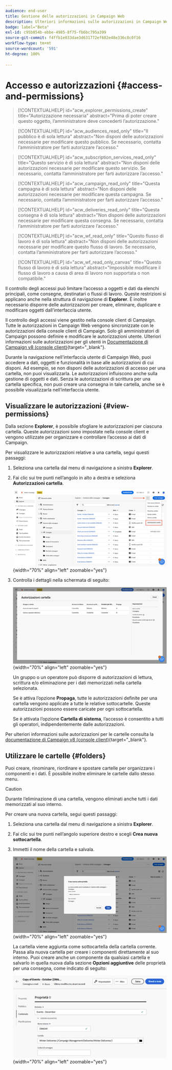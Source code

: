 ```yaml
---
audience: end-user
title: Gestione delle autorizzazioni in Campaign Web
description: Ulteriori informazioni sulle autorizzazioni in Campaign Web v8
badge: label="Beta"
exl-id: c95b854b-ebbe-4985-8f75-fb6bc795a399
source-git-commit: f4ffb1e033dae3d631772ef602e48e336c8c0f16
workflow-type: tm+mt
source-wordcount: '591'
ht-degree: 100%

---
```


# Accesso e autorizzazioni {#access-and-permissions}

>[!CONTEXTUALHELP]
>id="acw_explorer_permissions_create"
>title="Autorizzazione necessaria"
>abstract="Prima di poter creare questo oggetto, l’amministratore deve concederti l’autorizzazione."


>[!CONTEXTUALHELP]
>id="acw_audiences_read_only"
>title="Il pubblico è di sola lettura"
>abstract="Non disponi delle autorizzazioni necessarie per modificare questo pubblico. Se necessario, contatta l’amministratore per farti autorizzare l’accesso."


>[!CONTEXTUALHELP]
>id="acw_subscription_services_read_only"
>title="Questo servizio è di sola lettura"
>abstract="Non disponi delle autorizzazioni necessarie per modificare questo servizio. Se necessario, contatta l’amministratore per farti autorizzare l’accesso."


>[!CONTEXTUALHELP]
>id="acw_campaign_read_only"
>title="Questa campagna è di sola lettura"
>abstract="Non disponi delle autorizzazioni necessarie per modificare questa campagna. Se necessario, contatta l’amministratore per farti autorizzare l’accesso."

>[!CONTEXTUALHELP]
>id="acw_deliveries_read_only"
>title="Questa consegna è di sola lettura"
>abstract="Non disponi delle autorizzazioni necessarie per modificare questa consegna. Se necessario, contatta l’amministratore per farti autorizzare l’accesso."


>[!CONTEXTUALHELP]
>id="acw_wf_read_only"
>title="Questo flusso di lavoro è di sola lettura"
>abstract="Non disponi delle autorizzazioni necessarie per modificare questo flusso di lavoro. Se necessario, contatta l’amministratore per farti autorizzare l’accesso."

>[!CONTEXTUALHELP]
>id="acw_wf_read_only_canvas"
>title="Questo flusso di lavoro è di sola lettura"
>abstract="Impossibile modificare il flusso di lavoro a causa di area di lavoro non supportata o non compatibile."

Il controllo degli accessi può limitare l’accesso a oggetti e dati da elenchi principali, come consegne, destinatari o flussi di lavoro. Queste restrizioni si applicano anche nella struttura di navigazione di **Explorer**. È inoltre necessario disporre delle autorizzazioni per creare, eliminare, duplicare e modificare oggetti dall’interfaccia utente.

Il controllo degli accessi viene gestito nella console client di Campaign. Tutte le autorizzazioni in Campaign Web vengono sincronizzate con le autorizzazioni della console client di Campaign. Solo gli amministratori di Campaign possono definire e modificare le autorizzazioni utente. Ulteriori informazioni sulle autorizzazioni per gli utenti in [Documentazione di Campaign v8 (console client)](https://experienceleague.adobe.com/docs/campaign/campaign-v8/admin/permissions/gs-permissions.html?lang=it){target="_blank"}.

Durante la navigazione nell’interfaccia utente di Campaign Web, puoi accedere a dati, oggetti e funzionalità in base alle autorizzazioni di cui disponi. Ad esempio, se non disponi delle autorizzazioni di accesso per una cartella, non puoi visualizzarla. Le autorizzazioni influiscono anche sulla gestione di oggetti e dati. Senza le autorizzazioni di scrittura per una cartella specifica, non puoi creare una consegna in tale cartella, anche se è possibile visualizzarla nell’interfaccia utente.

## Visualizzare le autorizzazioni {#view-permissions}

Dalla sezione **Explorer**, è possibile sfogliare le autorizzazioni per ciascuna cartella. Queste autorizzazioni sono impostate nella console client e vengono utilizzate per organizzare e controllare l’accesso ai dati di Campaign.

Per visualizzare le autorizzazioni relative a una cartella, segui questi passaggi:

1. Seleziona una cartella dal menu di navigazione a sinistra **Explorer**.
1. Fai clic sui tre punti nell’angolo in alto a destra e seleziona **Autorizzazioni cartella**.

   ![](assets/permissions-view-menu.png){width="70%" align="left" zoomable="yes"}

1. Controlla i dettagli nella schermata di seguito:

   ![](assets/permissions-view-screen.png){width="70%" align="left" zoomable="yes"}

   Un gruppo o un operatore può disporre di autorizzazioni di lettura, scrittura e/o eliminazione per i dati memorizzati nella cartella selezionata.

   Se è attiva l’opzione **Propaga**, tutte le autorizzazioni definite per una cartella vengono applicate a tutte le relative sottocartelle. Queste autorizzazioni possono essere caricate per ogni sottocartella.

   Se è attivata l’opzione **Cartella di sistema**, l’accesso è consentito a tutti gli operatori, indipendentemente dalle autorizzazioni.

Per ulteriori informazioni sulle autorizzazioni per le cartelle consulta la [documentazione di Campaign v8 (console client)](https://experienceleague.adobe.com/docs/campaign/campaign-v8/admin/permissions/folder-permissions.html?lang=it){target="_blank"}.


## Utilizzare le cartelle {#folders}

Puoi creare, rinominare, riordinare e spostare cartelle per organizzare i componenti e i dati. È possibile inoltre eliminare le cartelle dallo stesso menu.

>[!CAUTION]
>
>Durante l’eliminazione di una cartella, vengono eliminati anche tutti i dati memorizzati al suo interno.

Per creare una nuova cartella, segui questi passaggi:

1. Seleziona una cartella dal menu di navigazione a sinistra **Explorer**.
1. Fai clic sui tre punti nell’angolo superiore destro e scegli **Crea nuova sottocartella**.
1. Immetti il nome della cartella e salvala.

   ![](assets/create-new-subfolder.png){width="70%" align="left" zoomable="yes"}

   La cartella viene aggiunta come sottocartella della cartella corrente. Passa alla nuova cartella per creare i componenti direttamente al suo interno. Puoi creare anche un componente da qualsiasi cartella e salvarlo in quella nuova dalla sezione **Opzioni aggiuntive** delle proprietà per una consegna, come indicato di seguito:

   ![](assets/delivery-properties-folder.png){width="70%" align="left" zoomable="yes"}

